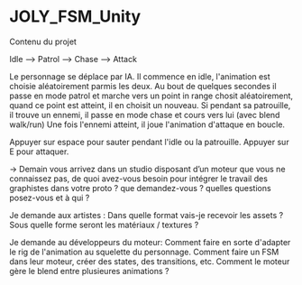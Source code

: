 # JOLY_FSM_Unity
 
Contenu du projet

Idle --> Patrol --> Chase --> Attack

Le personnage se déplace par IA.
Il commence en idle, l'animation est choisie aléatoirement parmis les deux.
Au bout de quelques secondes il passe en mode patrol et marche vers un point in range chosit aléatoirement,
quand ce point est atteint, il en choisit un nouveau.
Si pendant sa patrouille, il trouve un ennemi, il passe en mode chase et cours vers lui (avec blend walk/run)
Une fois l'ennemi atteint, il joue l'animation d'attaque en boucle.

Appuyer sur espace pour sauter pendant l'idle ou la patrouille.
Appuyer sur E pour attaquer.

-> Demain vous arrivez dans un studio disposant d’un moteur que vous ne connaissez pas, 
de quoi avez-vous besoin pour intégrer le travail des graphistes dans votre proto ? 
que demandez-vous ? 
quelles questions posez-vous et à qui ?

Je demande aux artistes : 
Dans quelle format vais-je recevoir les assets ?
Sous quelle forme seront les matériaux / textures ?


Je demande au développeurs du moteur: 
Comment faire en sorte d'adapter le rig de l'animation au squelette du personnage.
Comment faire un FSM dans leur moteur, créer des states, des transitions, etc.
Comment le moteur gère le blend entre plusieures animations ?


